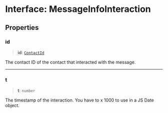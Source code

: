# Interface: MessageInfoInteraction

## Properties

### id

> **id**: [`ContactId`](/api/api/model/aliases/type-aliases/ContactId.md)

The contact ID of the contact that interacted with the message.

***

### t

> **t**: `number`

The timestamp of the interaction. You have to x 1000 to use in a JS Date object.
